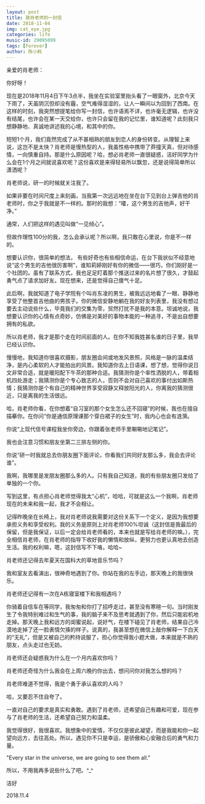 ```yaml
---
layout: post
title: 致肖老师的一封信
date: 2018-11-04
img: cat_eye.jpg
categories: life
music-id: 29095099
tags: [Forever]
author: 陈小耗
---
```


亲爱的肖老师：

  你好呀！

  现在是2018年11月4日下午3点半，我坐在实验室里抬头看了一眼窗外，北京今天下雨了，天虽阴沉但却没有霾，空气难得湿湿的，让人一瞬间以为回到了西南。在这样的时刻，我突然想提笔给你写一封信，也许语焉不详，也许毫无逻辑，也许没有结尾，也许会在某一天交给你，也许只会留在我的记忆里，谁知道呢？此刻我只想静静地、真诚地讲述我的心境，和其中的你。

  短短1个月，我们竟然完成了从不甚相熟的朋友到恋人的身份转变。从理智上来说，这岂不是太快？肖老师是慢热型的人，我虽性格中携带了莽撞天真，但对待感情，一向慎重自持。那是什么原因呢？哈，想必肖老师一直很疑惑，洁好同学为什么会在1个月之间就说喜欢呢？这份喜欢是来得轻易所以飘忽，还是说得简单所以潇洒呢？

  肖老师说，研一的时候就关注我了。

  如果非要在时间尺度上来刻画，当我第一次远远地在坐在台下见到台上弹吉他的肖老师时，你之于我就是不一样的。那时的我想：“嚯，这个男生的吉他声，好干净。”

  通常，人们把这样的遇见叫做“一见倾心”。

  但故作理性100分的我，怎么会承认呢？所以啊，我只敢在心里说，你是不一样的。

  想要认识你，很简单的想法， 有些好奇也有些相信命运，在台下我状似不经意地说“这个男生的吉他很厉害啊”，谁知莉婷刚好有你的微信——很巧，你们刚好是一个社团的。虽有了联系方式，我也足足盯着那个推送过来的名片想了很久，才鼓起勇气点了请求加好友。现在想来，还是觉得自己傻气十足。

  此后啊，我就知道了电子学院有个叫肖东凌的男生，被我远远地看了一眼、静静地享受了他整首吉他曲的男孩子。你的微信安静地躺在我的好友列表里，我没有想过要去主动说些什么，毕竟我们的交集为零，贸然打扰不是我的本意。坦诚地说，我想要认识你的心情有点奇妙，仿佛是对美好的事物本能的一种追寻，不是出自想要拥有的私欲。

  所以肖老师，我才是那个走在时间前面的人。在你不知我姓甚名谁的日子里，我早已经认识你。

  慢慢地，我知道你很喜欢摄影，朋友圈会间或地发风景照，风格是一脉的温柔结净，是内心柔软的人才能拍出的风景。我知道你去上日语课，想了想，觉得你说日文非常合适，就是暖阳配下午茶的那种合适。我猜测你是个率性洒脱的人，带着相机四处游走；我猜测你是个专心致志的人，否则不会对自己喜欢的事付出如斯热情；我猜测你是个有自己的精神世界享受寂静又释放阳光的人，你离我的猜测很近，只是离我的生活很远。

  哈，肖老师你看，在你想着“自习室的那个女生怎么还不回寝”的时候，我也在擅自描摹你。在你问“你是通信原理课那个穿白裙子的女生”时，我内心也会有涟漪。

  你说“上现代信号课程我坐你旁边，你跟着张老师手里唰唰地记笔记”。

  我也会注意习惯和朋友坐第二三排左侧的你。

  你说“研一时我就总去你朋友圈下面评论，你看我们共同好友那么多，我会去评论谁”。

  我啊，我哪里是发朋友圈那么多的人。只有我自己知道，我的有些朋友圈只发给了单独的一个你。

  

  写到这里，有点担心肖老师觉得我太“心机”，哈哈，可就是这么一个我啊，肖老师现在的未来和我一起，我才不会相让。

  记得昨晚坐在长椅上，我对肖老师说我需要对这份关系下一个定义，是因为我想要承担义务和享受权利。我的义务是原则上对肖老师100%坦诚（这封信是我最后的保留，但是我保证，以后一定会给肖老师看的，本来也就是写给肖老师的嘛。），完全相信肖老师，在肖老师的指导下收好我的懒惰和放纵，更努力也更认真地去创造生活。我的权利嘛，嗯，这封信写不下咯，哈哈~



  肖老师还记得去年夏天在国科大的草地音乐节吗？

  我和室友去看演出，很神奇地遇到了你。你站在我的左手边，那天晚上的我很快乐。



  肖老师还记得有一次在A栋寝室楼下和我相遇吗？

  你骑着自信车在等同学，我匆匆和你打了招呼走过，甚至没有寒暄一句。当时刚发生了令我特别难过和生气的事，我的脑子来不及思考就遇到了你，然后只能宕机地走掉。那天晚上我和远方的闺蜜说起，说好气，在楼下碰见了肖老师，结果自己冷漠地走掉了还一脸表情欠揍的样子。说真的，我甚至想在微信上敲你解释一下白天的“无礼”，但是又被自己的矜持说服了，担心你觉得我小题大做，本来就是不熟的朋友，点头走过也无妨。



  肖老师还会疑惑我为什么在一个月内喜欢你吗？

  肖老师还奇怪为什么我会在上周六晚约你出去，想问问你对我怎么想的吗？

  肖老师难道不觉得，我是个勇于承认喜欢的人吗？



   哈，又要忍不住自夸了。

   一直对自己的要求是真实和勇敢。遇到了肖老师，还希望自己有趣和可爱，现在参与了肖老师的生活，还希望自己努力和温柔。

   我觉得很好，我很喜欢。我想象中的爱情，不仅仅是彼此凝望，而是我能和你一起望向远方，去往高处。所以，遇见你不只是幸运，是骄傲和心安融合后的勇气和力量。



  "Every star in the universe, we are going to see them all."

   所以，不用我再多说些什么了吧。^_^



洁好

2018.11.4
